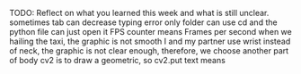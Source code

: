 TODO: Reflect on what you learned this week and what is still unclear.
sometimes tab can decrease typing error
only folder can use cd and the python file can just open it
FPS counter means Frames per second 
when we hailing the taxi, the graphic is not smooth
I and my partner use wrist instead of neck, the graphic is not clear enough, therefore, we choose another part of body
cv2 is to draw a geometric, so cv2.put text means
